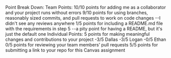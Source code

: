Point Break Down:
  Team Points:
    10/10 points for adding me as a collaborator and your project runs without errors
    9/10 points for using branches, reasonably sized commits, and pull requests to work on code changes
    --I didn't see any reviews anywhere
    1/5 points for including a README.md file with the requirements in step 5
    --a pity point for having a README, but it's just the default one
  Individual Points:
    5 points for making meaningful changes and contributions to your project
    -3/5 Dallas
    -3/5 Logan
    -0/5 Ethan
    0/5 points for reviewing your team members’ pull requests
    5/5 points for submitting a link to your repo for this Canvas assignment